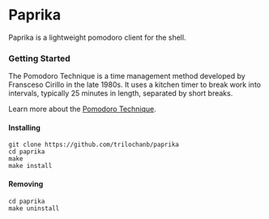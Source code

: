 # Paprika

Paprika is a lightweight pomodoro client for the shell.

### Getting Started

The Pomodoro Technique is a time management method developed by Fransceso Cirillo in the late 1980s. It uses a kitchen timer to break work into intervals, typically 25 minutes in length, separated by short breaks.

Learn more about the [Pomodoro Technique](https://en.wikipedia.org/wiki/Pomodoro_Technique).

#### Installing
```
git clone https://github.com/trilochanb/paprika
cd paprika
make
make install
```

#### Removing
```
cd paprika
make uninstall
```
